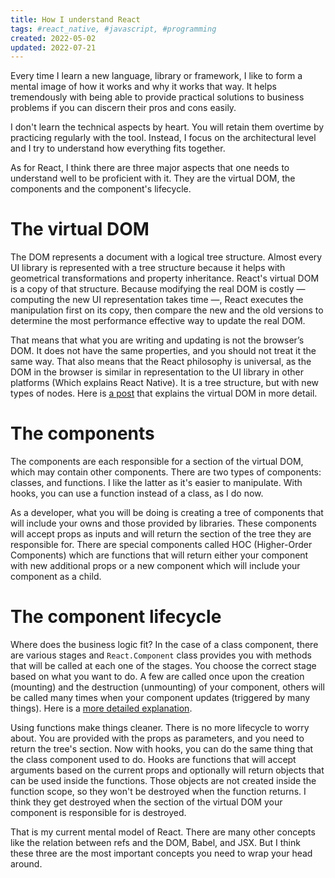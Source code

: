 ```yaml
---
title: How I understand React
tags: #react_native, #javascript, #programming
created: 2022-05-02
updated: 2022-07-21
---
```


Every time I learn a new language, library or framework, I like to form a mental image of how it works and why it works that way. It helps tremendously with being able to provide practical solutions to business problems if you can discern their pros and cons easily.

I don't learn the technical aspects by heart. You will retain them overtime by practicing regularly with the tool. Instead, I focus on the architectural level and I try to understand how everything fits together.

As for React, I think there are three major aspects that one needs to understand well to be proficient with it. They are the virtual DOM, the components and the component's lifecycle.

# The virtual DOM

The DOM represents a document with a logical tree structure. Almost every UI library is represented with a tree structure because it helps with geometrical transformations and property inheritance. React's virtual DOM is a copy of that structure. Because modifying the real DOM is costly — computing the new UI representation takes time —, React executes the manipulation first on its copy, then compare the new and the old versions to determine the most performance effective way to update the real DOM.

That means that what you are writing and updating is not the browser’s DOM. It does not have the same properties, and you should not treat it the same way. That also means that the React philosophy is universal, as the DOM in the browser is similar in representation to the UI library in other platforms (Which explains React Native). It is a tree structure, but with new types of nodes. Here is [a post](https://programmingwithmosh.com/react/react-virtual-dom-explained/) that explains the virtual DOM in more detail.

# The components

The components are each responsible for a section of the virtual DOM, which may contain other components. There are two types of components: classes, and functions. I like the latter as it's easier to manipulate. With hooks, you can use a function instead of a class, as I do now.

As a developer, what you will be doing is creating a tree of components that will include your owns and those provided by libraries. These components will accept props as inputs and will return the section of the tree they are responsible for. There are special components called HOC (Higher-Order Components) which are functions that will return either your component with new additional props or a new component which will include your component as a child.

# The component lifecycle

Where does the business logic fit? In the case of a class component, there are various stages and `React.Component` class provides you with methods that will be called at each one of the stages. You choose the correct stage based on what you want to do. A few are called once upon the creation (mounting) and the destruction (unmounting) of your component, others will be called many times when your component updates (triggered by many things). Here is a [more detailed explanation](https://programmingwithmosh.com/javascript/react-lifecycle-methods/).

Using functions make things cleaner. There is no more lifecycle to worry about. You are provided with the props as parameters, and you need to return the tree's section. Now with hooks, you can do the same thing that the class component used to do. Hooks are functions that will accept arguments based on the current props and optionally will return objects that can be used inside the functions. Those objects are not created inside the function scope, so they won't be destroyed when the function returns. I think they get destroyed when the section of the virtual DOM your component is responsible for is destroyed.

That is my current mental model of React. There are many other concepts like the relation between refs and the DOM, Babel, and JSX. But I think these three are the most important concepts you need to wrap your head around.